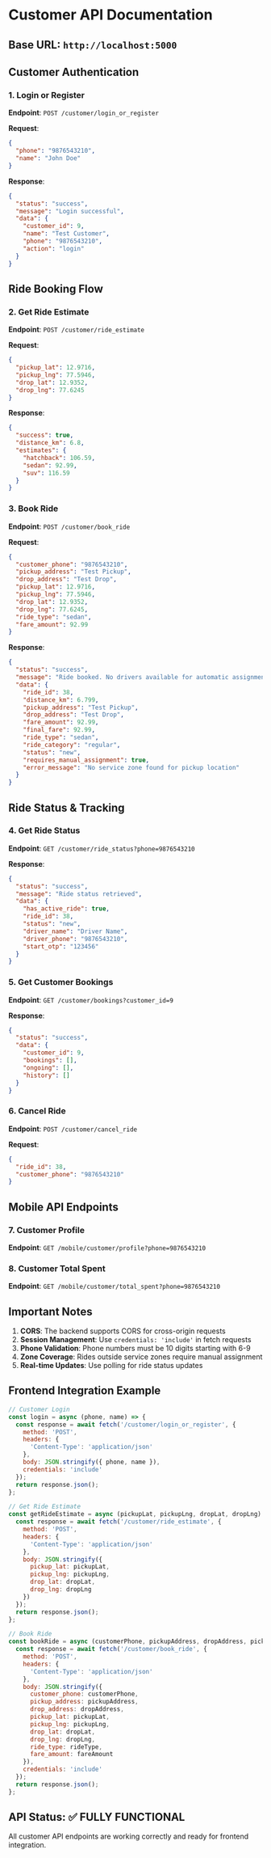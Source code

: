 # Customer API Documentation

## Base URL: `http://localhost:5000`

## Customer Authentication

### 1. Login or Register
**Endpoint**: `POST /customer/login_or_register`

**Request**:
```json
{
  "phone": "9876543210",
  "name": "John Doe"
}
```

**Response**:
```json
{
  "status": "success",
  "message": "Login successful",
  "data": {
    "customer_id": 9,
    "name": "Test Customer",
    "phone": "9876543210",
    "action": "login"
  }
}
```

## Ride Booking Flow

### 2. Get Ride Estimate
**Endpoint**: `POST /customer/ride_estimate`

**Request**:
```json
{
  "pickup_lat": 12.9716,
  "pickup_lng": 77.5946,
  "drop_lat": 12.9352,
  "drop_lng": 77.6245
}
```

**Response**:
```json
{
  "success": true,
  "distance_km": 6.8,
  "estimates": {
    "hatchback": 106.59,
    "sedan": 92.99,
    "suv": 116.59
  }
}
```

### 3. Book Ride
**Endpoint**: `POST /customer/book_ride`

**Request**:
```json
{
  "customer_phone": "9876543210",
  "pickup_address": "Test Pickup",
  "drop_address": "Test Drop",
  "pickup_lat": 12.9716,
  "pickup_lng": 77.5946,
  "drop_lat": 12.9352,
  "drop_lng": 77.6245,
  "ride_type": "sedan",
  "fare_amount": 92.99
}
```

**Response**:
```json
{
  "status": "success",
  "message": "Ride booked. No drivers available for automatic assignment.",
  "data": {
    "ride_id": 38,
    "distance_km": 6.799,
    "pickup_address": "Test Pickup",
    "drop_address": "Test Drop",
    "fare_amount": 92.99,
    "final_fare": 92.99,
    "ride_type": "sedan",
    "ride_category": "regular",
    "status": "new",
    "requires_manual_assignment": true,
    "error_message": "No service zone found for pickup location"
  }
}
```

## Ride Status & Tracking

### 4. Get Ride Status
**Endpoint**: `GET /customer/ride_status?phone=9876543210`

**Response**:
```json
{
  "status": "success",
  "message": "Ride status retrieved",
  "data": {
    "has_active_ride": true,
    "ride_id": 38,
    "status": "new",
    "driver_name": "Driver Name",
    "driver_phone": "9876543210",
    "start_otp": "123456"
  }
}
```

### 5. Get Customer Bookings
**Endpoint**: `GET /customer/bookings?customer_id=9`

**Response**:
```json
{
  "status": "success",
  "data": {
    "customer_id": 9,
    "bookings": [],
    "ongoing": [],
    "history": []
  }
}
```

### 6. Cancel Ride
**Endpoint**: `POST /customer/cancel_ride`

**Request**:
```json
{
  "ride_id": 38,
  "customer_phone": "9876543210"
}
```

## Mobile API Endpoints

### 7. Customer Profile
**Endpoint**: `GET /mobile/customer/profile?phone=9876543210`

### 8. Customer Total Spent
**Endpoint**: `GET /mobile/customer/total_spent?phone=9876543210`

## Important Notes

1. **CORS**: The backend supports CORS for cross-origin requests
2. **Session Management**: Use `credentials: 'include'` in fetch requests
3. **Phone Validation**: Phone numbers must be 10 digits starting with 6-9
4. **Zone Coverage**: Rides outside service zones require manual assignment
5. **Real-time Updates**: Use polling for ride status updates

## Frontend Integration Example

```javascript
// Customer Login
const login = async (phone, name) => {
  const response = await fetch('/customer/login_or_register', {
    method: 'POST',
    headers: {
      'Content-Type': 'application/json'
    },
    body: JSON.stringify({ phone, name }),
    credentials: 'include'
  });
  return response.json();
};

// Get Ride Estimate
const getRideEstimate = async (pickupLat, pickupLng, dropLat, dropLng) => {
  const response = await fetch('/customer/ride_estimate', {
    method: 'POST',
    headers: {
      'Content-Type': 'application/json'
    },
    body: JSON.stringify({
      pickup_lat: pickupLat,
      pickup_lng: pickupLng,
      drop_lat: dropLat,
      drop_lng: dropLng
    })
  });
  return response.json();
};

// Book Ride
const bookRide = async (customerPhone, pickupAddress, dropAddress, pickupLat, pickupLng, dropLat, dropLng, rideType, fareAmount) => {
  const response = await fetch('/customer/book_ride', {
    method: 'POST',
    headers: {
      'Content-Type': 'application/json'
    },
    body: JSON.stringify({
      customer_phone: customerPhone,
      pickup_address: pickupAddress,
      drop_address: dropAddress,
      pickup_lat: pickupLat,
      pickup_lng: pickupLng,
      drop_lat: dropLat,
      drop_lng: dropLng,
      ride_type: rideType,
      fare_amount: fareAmount
    }),
    credentials: 'include'
  });
  return response.json();
};
```

## API Status: ✅ FULLY FUNCTIONAL

All customer API endpoints are working correctly and ready for frontend integration.